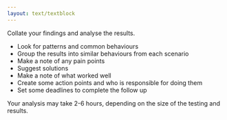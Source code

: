 ```yaml
---
layout: text/textblock
---
```

Collate your findings and analyse the results.

- Look for patterns and common behaviours
- Group the results into similar behaviours from each scenario
- Make a note of any pain points
- Suggest solutions
- Make a note of what worked well 
- Create some action points and who is responsible for doing them
- Set some deadlines to complete the follow up

Your analysis may take 2-6 hours, depending on the size of the testing and results.
